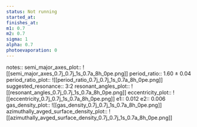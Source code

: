 ```yaml
---
status: Not running
started_at:
finishes_at:
m1: 0.7
m2: 0.7
sigma: 1
alpha: 0.7
photoevaporation: 0
---
```


notes::
semi_major_axes_plot:: ![[semi_major_axes_0.7j_0.7j_1s_0.7a_8h_0pe.png]]
period_ratio:: 1.60 ± 0.04
period_ratio_plot:: ![[period_ratio_0.7j_0.7j_1s_0.7a_8h_0pe.png]]
suggested_resonance:: 3:2
resonant_angles_plot:: ![[resonant_angles_0.7j_0.7j_1s_0.7a_8h_0pe.png]]
eccentricity_plot:: ![[eccentricity_0.7j_0.7j_1s_0.7a_8h_0pe.png]]
e1:: 0.012
e2:: 0.006
gas_density_plot:: ![[gas_density_0.7j_0.7j_1s_0.7a_8h_0pe.png]]
azimuthally_avged_surface_density_plot:: ![[azimuthally_avged_surface_density_0.7j_0.7j_1s_0.7a_8h_0pe.png]]
